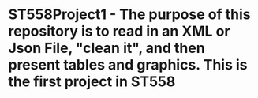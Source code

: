 # ST558Project1 - The purpose of this repository is to read in an XML or Json File, "clean it", and then present tables and graphics.  This is the first project in ST558

